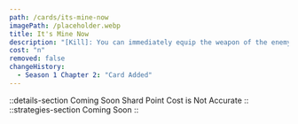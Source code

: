 ```yaml
---
path: /cards/its-mine-now
imagePath: /placeholder.webp
title: It's Mine Now
description: "[Kill]: You can immediately equip the weapon of the enemy you killed."
cost: "n"
removed: false
changeHistory:
  - Season 1 Chapter 2: "Card Added"
---
```

::details-section
Coming Soon
Shard Point Cost is Not Accurate
::
::strategies-section
Coming Soon
::
